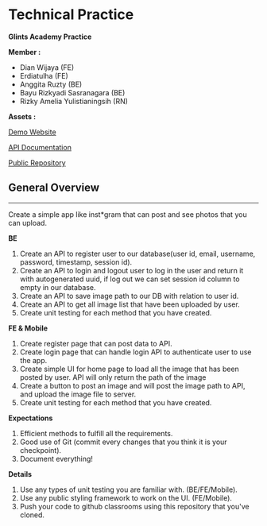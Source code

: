# Technical Practice

**Glints Academy Practice**

**Member :**

- Dian Wijaya (FE)
- Erdiatulha (FE)
- Anggita Ruzty (BE)
- Bayu Rizkyadi Sasranagara (BE)
- Rizky Amelia Yulistianingsih (RN)

**Assets :**

[Demo Website](https://simpleinsta.netlify.app/)

[API Documentation](https://documenter.getpostman.com/view/16235311/TzzANGnk)

[Public Repository](https://github.com/sewira/simple-insta-app)

## **General Overview**

---

Create a simple app like inst\*gram that can post and see photos that you can upload.

**BE**

1. Create an API to register user to our database(user id, email, username, password, timestamp, session id).
2. Create an API to login and logout user to log in the user and return it with autogenerated uuid, if log out we can set session id column to empty in our database.
3. Create an API to save image path to our DB with relation to user id.
4. Create an API to get all image list that have been uploaded by user.
5. Create unit testing for each method that you have created.

**FE & Mobile**

1. Create register page that can post data to API.
2. Create login page that can handle login API to authenticate user to use the app.
3. Create simple UI for home page to load all the image that has been posted by user. API will only return the path of the image
4. Create a button to post an image and will post the image path to API, and upload the image file to server.
5. Create unit testing for each method that you have created.

**Expectations**

1. Efficient methods to fulfill all the requirements.
2. Good use of Git (commit every changes that you think it is your checkpoint).
3. Document everything!

**Details**

1. Use any types of unit testing you are familiar with. (BE/FE/Mobile).
2. Use any public styling framework to work on the UI. (FE/Mobile).
3. Push your code to github classrooms using this repository that you've cloned.
